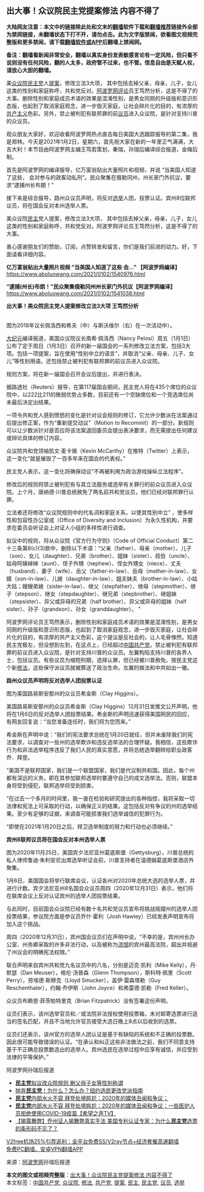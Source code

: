  <h2>出大事！众议院民主党提案修法 内容不得了</h2> <p class="notice"><b>大陆网友注意：本文中的链接除此处和文末的<a href="https://github.com/bannedbook/fanqiang" >翻墙</a>软件下载和<a href="https://github.com/killgcd/justmysocks/blob/master/README.md">翻墙推荐</a>链接外全部为禁网链接，未翻墙状态下打不开，请勿点击。此为文字版禁闻，欲看图文视频完整版和更多禁闻，请下载<a href="https://github.com/bannedbook/fanqiang">翻墙软件或APP</a>后翻墙上禁闻网。</p><p>备注：翻墙看新闻非常安全，翻墙以真实身份发表敏感言论有一定风险，但只看不说则没有任何风险，翻的人太多，政府管不过来，也不管。信息自由是天赋人权，请放心大胆的翻墙。</b></p>  <div class="entry"> <p id="summary">美<a href="https://www.bannedbook.org/bnews/tag/%E4%BC%97%E8%AE%AE%E9%99%A2/" class="st_tag internal_tag" rel="tag" title="标签 众议院 下的日志">众议院</a><a href="https://www.bannedbook.org/bnews/tag/%e6%b0%91%e4%b8%bb%e5%85%9a/" class="st_tag internal_tag" rel="tag" title="标签 民主党 下的日志">民主党</a>人<a href="https://www.bannedbook.org/bnews/tag/%E6%8F%90%E6%A1%88/" class="st_tag internal_tag" rel="tag" title="标签 提案 下的日志">提案</a>，修改立法3大项， 其中包括去掉父亲，母亲，儿子，女儿这类的性别和家庭称呼，共和党反对。<span class='wp_keywordlink_affiliate'><a href="https://www.aboluowang.com/" title="阿波罗网" target="_blank">阿波罗网</a></span><span class='wp_keywordlink_affiliate'><a href="https://www.bannedbook.org/bnews/comments/" title="新闻评论" target="_blank">评论</a></span>员王笃然分析，这是不得了的大事。删除性别和家庭成员术语的效果是混淆性别，是男女同厕的升级版和意识形态版，也起到了取消家庭观念，进一步毁灭家庭，让社会碎片化的目的，有浓厚的<span class='wp_keywordlink'><a href="https://www.bannedbook.org/forum2/topic6177.html" title="《共产主义的终极目的》" target="_blank">共产主义</a></span>色彩。另外，禁止被判犯有联邦罪的前<a href="https://www.bannedbook.org/bnews/tag/%e8%ae%ae%e5%91%98/" class="st_tag internal_tag" rel="tag" title="标签 议员 下的日志">议员</a>进入众议院，是针对支持川普的众议员。</p> <p>观众朋友大家好，欢迎收看阿波罗网热点直击每日美国大选跟踪报导的第二集，我是郑林。今天是2021年1月2日，星期六，首先祝大家在新的一年里正气满满，大吉大利！本节目由阿波罗网主编王笃若策划，秦瑞，孙瑞后编译综合报道，金梅后制。</p> <p>首先是阿波罗网的编译报导，亿万富翁贴出大量照片和视频，并说 “当美国人知道了这些， 会对参与的政客动私刑”。民众聚集在俄勒冈州，州长家门外抗议，要求“逮捕州长布朗！”</p> <p>接下来是综合报导，路州众议员声明，将反对<a href="https://www.bannedbook.org/bnews/tag/%e9%80%89%e4%b8%be/" class="st_tag internal_tag" rel="tag" title="标签 选举 下的日志">选举</a>人团，投票认证。宾州8位联邦议员，将在国会反对本州选举人票。</p> <p>美众议院<a href="https://www.bannedbook.org/bnews/tag/%e6%b0%91%e4%b8%bb/" class="st_tag internal_tag" rel="tag" title="标签 民主 下的日志">民主</a>党人提案，修改立法3大项， 其中包括去掉父亲，母亲，儿子，女儿这类的性别和家庭称呼，共和党反对。阿波罗网评论员王笃然分析，这是不得了的大事。</p> <p>衷心感谢朋友们的赞助，订阅，点赞转发和留言，你们是我们前进的动力。好，下面请看详细内容。</p> <p><strong>亿万富翁贴出大量照片视频 “当美国人知道了这些 会&#8230;” 【阿波罗网编译】 </strong><a href="https://www.aboluowang.com/2021/0102/1540976.html">https://www.aboluowang.com/2021/0102/1540976.html</a></p> <p><strong>“逮捕(州长)布朗！”民众聚集俄勒冈州州长家门外抗议【阿波罗网编译】 </strong><a href="https://www.aboluowang.com/2021/0102/1541038.html">https://www.aboluowang.com/2021/0102/1541038.html</a></p> <p><strong>出大事！美众院民主党人提案修改立法3大项 王笃然分析</strong><br />&nbsp;</p>  <p>图为2018年议长佩洛西和希夫（中）与斯沃维尔（右）在一次活动中）。</p> <p><span class='wp_keywordlink_affiliate'><a href="http://www.epochtimes.com/" title="大纪元" target="_blank">大纪元</a></span>编译报道，美国众议院议长南希·佩洛西（Nancy Pelosi）周五（1月1日）公布了定于周日（1月3日）召开的新一届国会的一系列修改立法方案，包括3大项。包括一项提案，旨在使用“性别中立的语言”，并取消“父亲、母亲、儿子、女儿”等性别用语。还包括禁止被判犯有联邦罪的前议员进入众议院。</p> <p>规则方案，将在新一届国会召开会议后提出，并进行表决。</p> <p>据路透社（Reuters）报导，在第117届国会期间，民主党人将在435个席位的众议院中，以222比211的微弱优势占多数，目前还有一个空缺席位和一个竞选席位尚未最后决定出结果。</p> <p>一项令共和党人感到愤怒的变化是针对议会规则的修订，它允许少数派在法案通过后提出修正案，作为“重新提交动议”（Motion to Recommit）的一部分。新规则可以让少数派针对是否应将该法案退回委员会提出表决要求，而无需提出任何建议或辩论具体的修订内容。</p> <p>众议院共和党领袖凯文·麦卡锡（Kevin McCarthy）在推特（Twitter）上表示，这一变化“就是摧毁了一百多年来在国会的代表权。”</p> <p>民主党人表示，这一变化将确保动议“不再被利用为政治游戏操纵立法程序”。</p> <p>修改后的规则将禁止被判犯有与其立法服务或选举有关罪行的前众议员进入众议院。上个月，唐纳德·川普总统赦免了两名前共和党议员，他们已经对联邦罪行认罪。</p> <p>立法者还将修改“众议院规则中的代名词和家庭关系，以使其性别中立” ，使多样性和包容性办公室成（Office of Diversity and Inclusion）为永久性机构，并要求在委员会听证会上对证人小组的多样性进行调查。</p>  <p>拟议中的规则，将从众议院《官方行为守则》（Code of Official Conduct）第二十三条第8(c)(3)款中，删除以下术语：“父亲（father）、母亲（mother）、儿子（son）、女儿（daughter）、兄弟（brother）、姐妹（sister）、叔伯（uncle）、姑母阿姨婶婶（aunt）、侄子外甥（nephew）、侄女外甥女（niece）、丈夫（husband）、妻子（wife）、岳父（father-in-law）、岳母（mother-in-law）、女婿（son-in-law）、儿媳（daughter-in-law）、姐夫妹夫（brother-in-law）、小姑大姑；嫂嫂弟媳（sister-in-law）、继父（stepfather）、继母（stepmother）、继子（stepson）、继女（stepdaughter）、继兄弟（stepbrother）、继姐妹（stepsister）、异父或异母的兄弟（half brother）、异父或异母的姐妹（half sister）、孙子（grandson）、孙女（granddaughter）。&nbsp;”</p> <p>阿波罗网评论员王笃然表示，删除性别和家庭成员术语的效果是混淆性别，是男女同厕的升级版和意识形态版，也起到了取消家庭观念，进一步毁灭家庭，让社会碎片化的目的，有浓厚的共产主义色彩，这个提议是反社会的，让人毛骨悚然。知道民主党极左，但没想到左到，在这点上，已经超过<span class='wp_keywordlink_affiliate'><a href="https://www.bannedbook.org/" title="中国" target="_blank">中国</a></span><a href="https://www.bannedbook.org/bnews/tag/%e5%85%b1%e4%ba%a7%e5%85%9a/" class="st_tag internal_tag" rel="tag" title="标签 共产党 下的日志">共产党</a>。禁止被判犯有联邦罪的前议员进入众议院，是针对支持川普的众议员。左翼构陷支持川普的各界人士，包括议员。有些议员为缩短刑期，选择认罪，但已经被川普赦免。按民主党这个新<a href="https://www.bannedbook.org/bnews/tag/%E4%BF%AE%E6%B3%95/" class="st_tag internal_tag" rel="tag" title="标签 修法 下的日志">修法</a>，这些保守派议员就被葬送了政治生命。左翼的做法和中共如出一辙。</p> <p><strong>路州众议员声明将反对选举人团投票认证</strong></p> <p id="conimg">图为美国路易斯安那州的众议员希金斯（Clay Higgins）。</p> <p>美国路易斯安那州的众议员希金斯（Clay Higgins）12月31日发推文公开声明，他将在1月6日的反对选举人团投票结果。希金斯的声明迅速获得美国网民的回应，有网友回复说：“当您准备连任时，我们将为您而来。”</p> <p>希金斯在声明中说：“我们的宪法要求总统在1月20日就任，但并未废除我们的宪法要求，以调查对一些州的选举欺诈和违反选举法的合理怀疑。我相信，这些欺诈行为和非法选举程序违反了我们人民的真实意愿，并将总统选举翻转给职业政客乔．拜登。</p> <p>“美国不是联邦国家，我们是一个联盟国家，我们是代议制共和国。因此，每个州都有深远的义务，即在其参加联邦选举时要遵守自己的成文选举法。否则，联盟本身将受到侵犯，联邦选举将受到损害。</p> <p>“在过去一个多月的时间里，我一直在检验和研究提出的各种指控，我将采取一切法律和宪法上可采取的行动，以确保正义的结果。这包括反对有争议的州的选举结果。至少有足够的证据，来调查可能损害我们选举诚信的犯罪行为。</p> <p>“即使在2021年1月20日之后，捍卫选举制度的努力和行动也必须继续。”</p>  <p><strong>宾州8联邦议员将在国会反对本州选举人票</strong></p> <p>图为2020年11月25日，美国宾夕法尼亚州葛底斯堡（Gettysburg），川普总统的私人律师鲁迪·朱利安尼出席选举听证会前，川普支持者在温德姆葛底斯堡酒店外聚集。</p> <p>1月6日，美国国会将举行联席会议，认证各州对2020年总统大选的选举人票，并进行计数。宾夕法尼亚州8名国会众议员周四（2020年12月31日）表示，他们将在联席会议上反对认证宾州的选举人团投票结果。</p> <p>与此同时，目前国会众议院已经有数十名共和党议员宣布将挑战摇摆州的选举人团投票结果，参议院方面是参议员乔什‧霍利（Josh Hawley）已经发表声明宣布将加入这个挑战。</p> <p>周四（2020年12月31日），宾州国会议员们在声明中说，“不幸的是，宾州州长办公室、州务卿采取的许多非法行动，以及被称为<span class='wp_keywordlink'><a href="https://www.bannedbook.org/forum11/topic282.html" title="禁片：评中国共产党的流氓本性" target="_blank">流氓</a></span>的宾州最高法院，超出并规避了州议会的明确宪法权限。”</p> <p>联合声明来自宾州共和党九名议员中的八名，分别是迈克·凯利（Mike Kelly），丹·默瑟（Dan Meuser），格伦·汤普森（Glenn Thompson），斯科特·佩里（Scott Perry），劳埃德·斯穆克（Lloyd Smucker），盖伊·雷森塔勒（Guy Reschenthaler），约翰·乔伊斯（John Joyce）和弗雷德·凯勒（Fred Keller）。</p> <p>众议员布赖恩·菲茨帕特里克（Brian Fitzpatrick）没有签署这份声明。</p> <p>议员们表示，该州选举官员和／或法院非法授权使用投票箱，未对邮寄选票进行适当的签名匹配，并且不当地允许官员接受大选日晚上8点以后收到的选票。</p> <p>议员们还表示，该州官方的选举人团认证是基于有缺陷的系统和不正确的投票数。因此很可能导致错误的认证。“在承认和纠正这些非法做法之前，我们不同意支持基于不正确总投票数选出的选举人。宾州选民在选举过程中应享有诚信，并应受到法律的平等保护。”</p>  <p>阿波罗网孙瑞后报道</p> <ul class='op-related-articles' title='相关阅读'> <li><a href='https://www.bannedbook.org/bnews/cnnews/20210102/1459720.html' target='_blank'><b>民主党</b>拟议改众院规则 删父母子女等性别称谓</a></li> <li><a href='https://www.bannedbook.org/bnews/worldnews/usa/20210102/1459549.html' target='_blank'>抛弃<b>民主党</b>！为什么？怎么办？纽约选民更改党派指南</a></li> <li><a href='https://www.bannedbook.org/bnews/taiwannews/20210101/1458916.html' target='_blank'><b>民主党</b>内部水火不容 拜登处境尴尬；2020年的媒体丑闻和争议；</a></li> <li><a href='https://www.bannedbook.org/bnews/cbnews/20210101/1458873.html' target='_blank'><b>民主党</b>内部水火不容  拜登处境尴尬；2020年的媒体丑闻和争议；一些医护人员拒绝使用COVID-19疫苗【希望之声TV】</a></li> <li><a href='https://www.bannedbook.org/bnews/bannedvideo/20210101/1458820.html' target='_blank'>【揭露舞弊】乔州证人揭舞弊真实手法 美国专利认证专家：为什么<b>民主党</b>选票的条形码不见了？</a></li> </ul> <p class="texttj"> <a href="https://github.com/bannedbook/fanqiang/wiki/V2ray%E6%9C%BA%E5%9C%BA" target="_blank">V2free机场25%引荐返利：全平台免费SS/V2ray节点+经济套餐高速翻墙</a><br/> <a href="https://github.com/bannedbook/fanqiang/wiki/%E7%A6%81%E9%97%BB%E7%BD%91%E5%AE%89%E5%8D%93%E7%BF%BB%E5%A2%99%E6%96%B0%E9%97%BBAPP" target="_blank">免费PC翻墙、安卓VPN翻墙APP</a></p><p> 来源：<a href="https://www.aboluowang.com/2021/0102/1541133.html" target="_blank">阿波罗网</a>孙瑞后报道 </p><a name='sharetosocial'></a>       <div><b>本文的图文或视频完整版</b>：<a href='https://www.bannedbook.org/bnews/topimagenews/20210102/1459836.html'>出大事！众议院民主党提案修法 内容不得了</a></div>  </div><!--END ENTRY--> <div class="postfooter"> <div>本文标签：<a href="https://www.bannedbook.org/bnews/tag/%e4%b8%ad%e5%9b%bd%e5%85%b1%e4%ba%a7%e5%85%9a/" rel="tag">中国共产党</a>, <a href="https://www.bannedbook.org/bnews/tag/%E4%BC%97%E8%AE%AE%E9%99%A2/" rel="tag">众议院</a>, <a href="https://www.bannedbook.org/bnews/tag/%E4%BF%AE%E6%B3%95/" rel="tag">修法</a>, <a href="https://www.bannedbook.org/bnews/tag/%e5%85%b1%e4%ba%a7%e5%85%9a/" rel="tag">共产党</a>, <a href="https://www.bannedbook.org/bnews/tag/%E6%8F%90%E6%A1%88/" rel="tag">提案</a>, <a href="https://www.bannedbook.org/bnews/tag/%e6%b0%91%e4%b8%bb/" rel="tag">民主</a>, <a href="https://www.bannedbook.org/bnews/tag/%e6%b0%91%e4%b8%bb%e5%85%9a/" rel="tag">民主党</a>, <a href="https://www.bannedbook.org/bnews/tag/%e8%ae%ae%e5%91%98/" rel="tag">议员</a>, <a href="https://www.bannedbook.org/bnews/tag/%e9%80%89%e4%b8%be/" rel="tag">选举</a></div>  </div><!--END POSTFOOTER--> 
